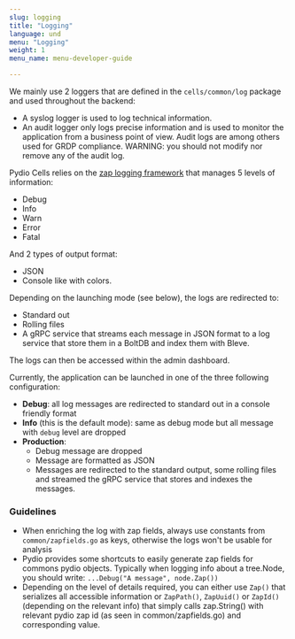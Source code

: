 ```yaml
---
slug: logging
title: "Logging"
language: und
menu: "Logging"
weight: 1
menu_name: menu-developer-guide

---
```


We mainly use 2 loggers that are defined in the `cells/common/log` package and used throughout the backend:

- A syslog logger is used to log technical information.
- An audit logger only logs precise information and is used to monitor the application from a business point of view. Audit logs are among others used for GRDP compliance. WARNING: you should not modify nor remove any of the audit log.

Pydio Cells relies on the [zap logging framework](https://github.com/uber-go/zap) that manages 5 levels of information:

- Debug
- Info
- Warn
- Error
- Fatal

And 2 types of output format:

- JSON
- Console like with colors.

Depending on the launching mode (see below), the logs are redirected to:

- Standard out
- Rolling files
- A gRPC service that streams each message in JSON format to a log service that store them in a BoltDB and index them with Bleve.

The logs can then be accessed within the admin dashboard.

Currently, the application can be launched in one of the three following configuration:

- **Debug**: all log messages are redirected to standard out in a console friendly format
- **Info** (this is the default mode): same as debug mode but all message with `debug` level are dropped
- **Production**:
  - Debug message are dropped
  - Message are formatted as JSON
  - Messages are redirected to the standard output, some rolling files and streamed the gRPC service that stores and indexes the messages.

### Guidelines

- When enriching the log with zap fields, always use constants from `common/zapfields.go` as keys, otherwise the logs won't be usable for analysis
- Pydio provides some shortcuts to easily generate zap fields for commons pydio objects. Typically when logging info about a tree.Node, you should write: `...Debug("A message", node.Zap())`
- Depending on the level of details required, you can either use `Zap()` that serializes all accessible information or `ZapPath()`, `ZapUuid()` or `ZapId()` (depending on the relevant info) that simply calls zap.String() with relevant pydio zap id (as seen in common/zapfields.go) and corresponding value.
